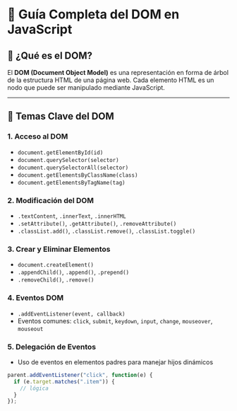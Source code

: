 # 📘 Guía Completa del DOM en JavaScript

## 📌 ¿Qué es el DOM?

El **DOM (Document Object Model)** es una representación en forma de árbol de la estructura HTML de una página web. Cada elemento HTML es un nodo que puede ser manipulado mediante JavaScript.

---

## 📂 Temas Clave del DOM

### 1. Acceso al DOM

- `document.getElementById(id)`
- `document.querySelector(selector)`
- `document.querySelectorAll(selector)`
- `document.getElementsByClassName(class)`
- `document.getElementsByTagName(tag)`

### 2. Modificación del DOM

- `.textContent`, `.innerText`, `.innerHTML`
- `.setAttribute()`, `.getAttribute()`, `.removeAttribute()`
- `.classList.add()`, `.classList.remove()`, `.classList.toggle()`

### 3. Crear y Eliminar Elementos

- `document.createElement()`
- `.appendChild()`, `.append()`, `.prepend()`
- `.removeChild()`, `.remove()`

### 4. Eventos DOM

- `.addEventListener(event, callback)`
- Eventos comunes: `click`, `submit`, `keydown`, `input`, `change`, `mouseover`, `mouseout`

### 5. Delegación de Eventos

- Uso de eventos en elementos padres para manejar hijos dinámicos
```js
parent.addEventListener("click", function(e) {
  if (e.target.matches(".item")) {
    // lógica
  }
});
